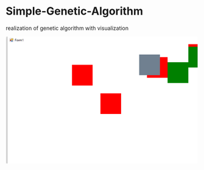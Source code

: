 # Simple-Genetic-Algorithm
realization of genetic algorithm with visualization 

![Screenshot](Results/Screenshot-1GA.png)
